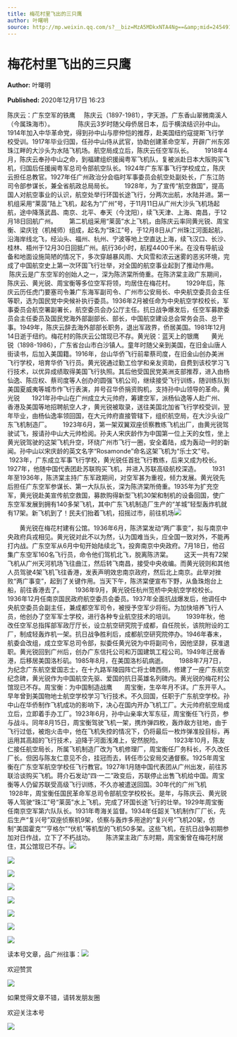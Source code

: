 ```yaml
---
title: 梅花村里飞出的三只鹰
author: 叶曙明
source: http://mp.weixin.qq.com/s?__biz=MzA5MDkxNTA4Ng==&amp;mid=2454910435&amp;idx=1&amp;sn=724f703c1acfecd11b2516f45927d7d3&amp;chksm=87a23d82b0d5b494b9c77b883aa4b3127df00449563c863f42e58c7e2fcd9cf4beef15837111&poc_token=HJ_Do2ejHyO-wNZGG8Q1S8FdPgy1YBBEob-nUEme
---
```


# 梅花村里飞出的三只鹰

**Author:** 叶曙明

**Published:** 2020年12月17日 16:23

陈庆云：广东空军的铁鹰     陈庆云（1897-1981），字天游。广东香山翠微南溪人（今属珠海市）。              陈庆云3岁时随父母侨居日本，后于横滨结识孙中山。1914年加入中华革命党，得到孙中山与廖仲恺的推荐，赴美国纽约寇提斯飞行学校受训。1917年毕业归国，任孙中山侍从武官，协助创建革命空军，开辟广州东郊珠江畔的大沙头为水陆飞机场。航空局成立后，陈庆云任空军队长。       1918年4月，陈庆云奉孙中山之命，到福建组织援闽粤军飞机队，复被派赴日本大阪购买飞机，归国后任援闽粤军总司令部航空队长。1924年广东军事飞行学校成立，陈庆云担任总教官。1927年任广州政治分会临时军事委员会航空处副处长，广东江防司令部参谋长，兼全省航政总局局长。       1928年，为了宣传“航空救国”，提高国人对航空事业的认识，航空处举行环国长途飞行，分两次出航，水陆并进。第一机组采用“莱茵”陆上飞机，起名为“广州”号，于11月11日从广州大沙头飞机场起航，途中降落武昌、南京、北平、奉天（今沈阳），续飞天津、上海、南昌，于12月18日回航广州。       第二机组采用“莱茵”水上飞机，由陈庆云率同黄光锐、周宝衡、梁庆铨（机械师）组成，起名为“珠江”号，于12月8日从广州珠江河面起航，沿海岸线北飞，经汕头、福州、杭州、宁波等地上空直达上海，续飞汉口、长沙、桂林、梧州于12月30日回抵广州。航行36小时，航程4400千米。在没有导航设备和地面设施简陋的情况下，多次穿越暴风雨、大风雪和浓云迷雾的恶劣环境，完成了中国航空史上第一次环国飞行壮举，对全国的航空事业起到了推动作用。       陈庆云是广东空军的创始人之一，深为陈济棠所倚重。在陈济棠主政广东期间，陈庆云、黄光锐、周宝衡等多位空军将领，均居住在梅花村。       1929年后，陈庆云历任虎门要塞司令兼广东海军副司令、广州市公安局长、中央航空委员会主任等职，选为国民党中央候补执行委员。1936年2月被任命为中央航空学校校长，军事委员会航空署副署长，航空委员会办公厅主任。抗日战争爆发后，任空军募款委员会主任委员及国民党海外部副部长、部长，中国航空建设总会常务会员、总干事。1949年，陈庆云辞去海外部部长职务，退出军政界，侨居美国。1981年12月14日逝于纽约。梅花村的陈庆云公馆现已不存。黄光锐：蓝天上的银鹰       黄光锐（1898-1986），广东省台山市白沙镇人。童年时随父亲到美国，在旧金山唐人街读书，后加入美国籍。1916年，台山华侨飞行前辈蔡司度，在旧金山创办美洲飞行学校，培育华侨飞行员。黄光锐通过勤工俭学和亲友资助，自费到该校学习飞行技术，以优异成绩取得美国飞行执照。其后他受国民党美洲支部推荐，进入由杨仙逸、陈应权、蔡司度等人创办的圆强飞机公司，继续接受飞行训练，随训练队到美国夏威夷等城市作飞行表演，并号召华侨捐资购机，支持孙中山领导的革命。黄光锐       1921年孙中山在广州成立大元帅府，筹建空军，派杨仙逸等人赴广州、香港及美国等地招聘航空人才，黄光锐被取录，送往美国北加省飞行学校受训，翌年毕业，由杨仙逸率领回国，在大元帅府直接管辖下，组织航空局，在大沙头设广东飞机制造厂。       1923年6月，第一架双翼双座侦察教练飞机出厂，由黄光锐驾驶试飞，报请孙中山大元帅检阅。孙夫人宋庆龄作为中国第一位上天的女性，坐上黄光锐驾驶的这架飞机升空，环绕广州市飞行一圈，安全着陆，成为轰动一时的新闻。孙中山以宋庆龄的英文名字“Rosamonde”命名这架飞机为“乐士文”号。       1923年，广东成立军事飞行学校，黄光锐任首批飞行教练，后来又成为校长。1927年，他随中国代表团赴苏联购买飞机，并进入苏联高级航校深造。       1931年至1936年，陈济棠主持广东军政期间，对空军甚为重视，倾力发展。黄光锐先后担任广东空军参谋长、第一大队队长，深为陈济棠所倚重。1935年为扩充空军，黄光锐赴美宣传航空救国，募款购得新型飞机30架和制机的设备回国，使广东空军发展到拥有140多架飞机，其中广东飞机制造厂生产的“羊城”轻型轰炸机就有17架。新飞机到了！民夫们抬着飞机，招摇过市，前往机场![](https://mmbiz.qpic.cn/mmbiz_jpg/PJWG74pLsMayvR1AyLpp1OwsWXJhmAMu6hEnyJ4hyVxh2jeFxNGwngJfdXCj1cuXFPwvvJjPH1NhDydQF15CRA/640?wx_fmt=jpeg)

       黄光锐在梅花村建有公馆。1936年6月，陈济棠发动“两广事变”，拟与南京中央政府兵戎相见。黄光锐对此不以为然，认为国难当头，应全国一致对外，不能再打内战。广东空军从6月中旬开始陆续北飞，投奔南京中央政府。7月18日，他召集广东空军160名飞行员，命令他们驾机北飞，脱离陈济棠。       这天一共有72架飞机从广州天河机场飞往曲江，然后转飞南昌，接受中央收编。而黄光锐则和其他人员驾驶4架飞机飞往香港，发表声明效忠南京政府，然后北上南京。此举对挫败“两广事变”，起到了关键作用。当天下午，陈济棠便宣布下野，从鱼珠炮台上船，前往香港去了。       1936年9月，黄光锐任杭州笕桥中央航空学校校长。1936年12月任南京国民政府航空委员会委员。1937年全面抗战爆发后，他调任中央航空委员会副主任，兼成都空军司令，被授予空军少将衔。为加快培养飞行人员，他创办了空军军士学校，进行各种专业航空技术的培训。       1939年秋，他改任空军总指挥部军政厅厅长，设立航空研究院于成都，自任院长，该院附设的工厂，制成轻轰炸机一架。抗日战争胜利后，成都航空研究院停办。1946年春末，航委会改组，成立空军总司令部，拟委任黄光锐为中将副司令，因他坚辞，获准退职。黄光锐回到广州后，创办广东信托公司和万国建筑工程公司。1949年迁居香港，后移居美国洛杉矶。1985年8月，在美国洛杉矶病逝。       1988年7月7日，为纪念广东航空爱国志士，在十九路军陵园阵亡将士碑西侧，修建了一座广东航空纪念碑，黄光锐作为中国航空先驱、爱国的抗日英雄名列碑内。黄光锐的梅花村公馆现已不存。周宝衡：为中国制造战鹰       周宝衡，生卒年月不详。广东开平人。早年曾到美国物地士航空学校学习飞行技术。不久回国，任职于广东航空学校。孙中山在华侨制作飞机成功的影响下，决心在国内开办飞机工厂。大元帅府航空局成立后，立即着手办工厂。1923年6月，孙中山亲率大军东征，周宝衡任飞行员，参与战斗。同年8月15日，周宝衡驾驶飞机一架，携炸弹四枚，轰炸敌方驻地，由于飞行过低，被炮火击中，他在飞机失控的情况下，仍将最后一枚炸弹准投目标，再运用其高超的飞行技术，迫降于河面浅滩上，安然脱险。       1923年10月，陈友仁接任航空局长，所属飞机制造厂改为飞机修理厂，周宝衡任厂务科长，不久改任厂长。但因与陈友仁意见不合，挂冠而去，转任市公安局交通督察。1925年周宝衡在广东空军航空学校任飞行教官。1927年1月随中国代表团从广州出发，前往苏联洽谈购买飞机。蒋介石发动“四·一二”政变后，苏联停止出售飞机给中国。周宝衡等人仍留苏联受高级飞行训练，不久亦被遣送回国。30年代的广州飞机       1928年，周宝衡任国民革命军总司令部航空学校校长。是年，与陈庆云、黄光锐等人驾驶“珠江”号“莱茵”水上飞机，完成了环国长途飞行的壮举。1929年周宝衡任南京空军第六队队长。1931年粤海关监督。1934年任韶关飞机制作厂厂长，先后生产“复兴号”双座侦察机9架，侦察与轰炸多用途的“复兴号”飞机20架，仿制“美国霍克”“亨格尔”“伏机”等机型的飞机50多架。这些飞机，在抗日战争初期参加对日作战，立下了不朽战功。       陈济棠主政广东时期，周宝衡曾在梅花村居住，其公馆现已不存。![](https://mmbiz.qpic.cn/mmbiz_jpg/PJWG74pLsMZOgjGS7xwPnPPeVwXmTOTa1Jtbax6gDunTxO15KAKRb96TxAIwS1icdCCwKtqd11TvsBch5RdzCfA/640)

![](https://mmbiz.qpic.cn/mmbiz_jpg/PJWG74pLsMZOgjGS7xwPnPPeVwXmTOTaNqHl55xS4kEb6LP7swV8OqD0ZUQ1oE8GQx4Bra3JVefUiaNECM5LbWg/640)

![](https://mmbiz.qpic.cn/mmbiz_jpg/PJWG74pLsMZOgjGS7xwPnPPeVwXmTOTakuNWNtum3tQgLEBMZpSk0BLeGES71BKLVI4j5DgjFIM1MzuAT9D1kw/640)

![](https://mmbiz.qpic.cn/mmbiz_jpg/PJWG74pLsMZOgjGS7xwPnPPeVwXmTOTaA5pa4SibHVlLqC3EHIWscpxy6HvhCxW2iclj4ib5mguFyGtX2rHuanniaA/640)

![](https://mmbiz.qpic.cn/mmbiz_jpg/PJWG74pLsMZOgjGS7xwPnPPeVwXmTOTatX9Sx7op3S68ET6h5FiciaJxCbeRLibXQNY19PlasESs7jRSGZMaWgMMw/640)

![](https://mmbiz.qpic.cn/mmbiz_png/fgnkxfGnnkRTefsHtHl5LkV1a8Lprb6NgeXZ2SWzuoFvsasuRLIibSN338z0ic4UAJDghV0R4gDnSWuiciaPqpcXgw/640?wx_fmt=png)

![](https://mmbiz.qpic.cn/mmbiz_jpg/PJWG74pLsMZOgjGS7xwPnPPeVwXmTOTaR40EBFWqhaCZhbAtpBkGViaGIEKFCqqicjQ15CEtxRjicBcHOdicAMx12A/640)

![](https://mmbiz.qpic.cn/mmbiz_jpg/PJWG74pLsMZOgjGS7xwPnPPeVwXmTOTaib960hatTTANhFIoT9BJJYdwYO2V1YFEhKM6KJk5rPzJyVVFTaDDZhg/640)



读本号文章，品广州往事：![](https://mmbiz.qpic.cn/mmbiz_gif/PJWG74pLsMayvR1AyLpp1OwsWXJhmAMusfs1pQabdPdhBk4997RJ6orCd8NJIkE6QtgAQLO9aEydzZrVqqk7ew/640?wx_fmt=gif)



欢迎赞赏

![](https://mmbiz.qpic.cn/mmbiz_jpg/PJWG74pLsMZW3Aw2JDzTfsKiankEa5vzfYXvfGciaBdWgpvITsLiaXWe997V7gXqibMVQBgGniamyKjZC5HHQTgCicgQ/640?wx_fmt=jpeg)

如果觉得文章不错，请转发朋友圈

欢迎关注本号

![](https://mmbiz.qpic.cn/mmbiz_png/PJWG74pLsMbxzxSWsbSxWa401icEeDUWiawxAxbdgTq3LmtribGicfmgEgabFONInhdrQRwY9Y4pmxRGlAoaQAaMDA/640?wx_fmt=png)

